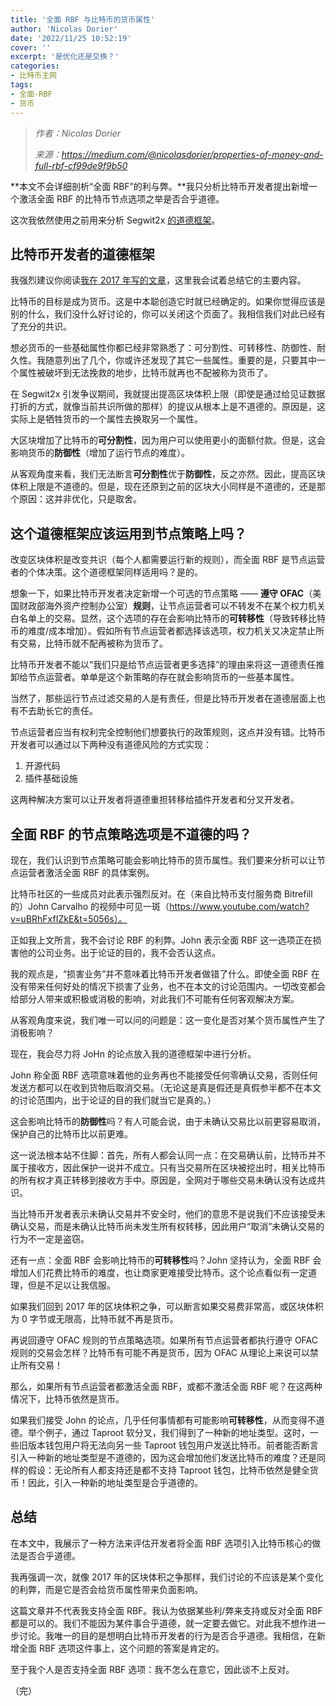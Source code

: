 ```yaml
---
title: '全面 RBF 与比特币的货币属性'
author: 'Nicolas Dorier'
date: '2022/11/25 10:52:19'
cover: ''
excerpt: '是优化还是交换？'
categories:
- 比特币主网
tags:
- 全面-RBF
- 货币
---
```



> *作者：Nicolas Dorier*
> 
> *来源：<https://medium.com/@nicolasdorier/properties-of-money-and-full-rbf-cf99de9f9b50>*



**本文不会详细剖析“全面 RBF”的利与弊。**我只分析比特币开发者提出新增一个激活全面 RBF 的比特币节点选项之举是否合乎道德。

这次我依然使用之前用来分析 Segwit2x [的道德框架](https://medium.com/@nicolasdorier/the-ethics-of-money-and-bitcoin-f6c4f568d9f9)。

## 比特币开发者的道德框架

我强烈建议你阅读[我在 2017 年写的文章](https://medium.com/@nicolasdorier/the-ethics-of-money-and-bitcoin-f6c4f568d9f9)，这里我会试着总结它的主要内容。

比特币的目标是成为货币。这是中本聪创造它时就已经确定的。如果你觉得应该是别的什么，我们没什么好讨论的，你可以关闭这个页面了。我相信我们对此已经有了充分的共识。

想必货币的一些基础属性你都已经非常熟悉了：可分割性、可转移性、防御性、耐久性。我随意列出了几个，你或许还发现了其它一些属性。重要的是，只要其中一个属性被破坏到无法挽救的地步，比特币就再也不配被称为货币了。

在 Segwit2x 引发争议期间，我就提出提高区块体积上限（即使是通过给见证数据打折的方式，就像当前共识所做的那样）的提议从根本上是不道德的。原因是，这实际上是牺牲货币的一个属性去换取另一个属性。

大区块增加了比特币的**可分割性**，因为用户可以使用更小的面额付款。但是，这会影响货币的**防御性**（增加了运行节点的难度）。

从客观角度来看，我们无法断言**可分割性**优于**防御性**，反之亦然。因此，提高区块体积上限是不道德的。但是，现在还原到之前的区块大小同样是不道德的，还是那个原因：这并非优化，只是取舍。

## 这个道德框架应该运用到节点策略上吗？

改变区块体积是改变共识（每个人都需要运行新的规则），而全面 RBF 是节点运营者的个体决策。这个道德框架同样适用吗？是的。

想象一下，如果比特币开发者决定新增一个可选的节点策略 —— **遵守 OFAC**（美国财政部海外资产控制办公室）**规则**，让节点运营者可以不转发不在某个权力机关白名单上的交易。显然，这个选项的存在会影响比特币的**可转移性**（导致转移比特币的难度/成本增加）。假如所有节点运营者都选择该选项，权力机关又决定禁止所有交易，比特币就不配再被称为货币了。

比特币开发者不能以“我们只是给节点运营者更多选择”的理由来将这一道德责任推卸给节点运营者。单单是这个新策略的存在就会影响货币的一些基本属性。

当然了，那些运行节点过滤交易的人是有责任，但是比特币开发者在道德层面上也有不去助长它的责任。

节点运营者应当有权利完全控制他们想要执行的政策规则，这点并没有错。比特币开发者可以通过以下两种没有道德风险的方式实现：

1. 开源代码
2. 插件基础设施

这两种解决方案可以让开发者将道德重担转移给插件开发者和分叉开发者。

## 全面 RBF 的节点策略选项是不道德的吗？

现在，我们认识到节点策略可能会影响比特币的货币属性。我们要来分析可以让节点运营者激活全面 RBF 的具体案例。

比特币社区的一些成员对此表示强烈反对。在（来自比特币支付服务商 Bitrefill 的）John Carvalho 的视频中可见一斑（https://www.youtube.com/watch?v=uBRhFxfIZkE&t=5056s）。

正如我上文所言，我不会讨论 RBF 的利弊。John 表示全面 RBF 这一选项正在损害他的公司业务。出于论证的目的，我不会否认这点。

我的观点是，“损害业务”并不意味着比特币开发者做错了什么。即使全面 RBF 在没有带来任何好处的情况下损害了业务，也不在本文的讨论范围内。一切改变都会给部分人带来或积极或消极的影响，对此我们不可能有任何客观解决方案。

从客观角度来说，我们唯一可以问的问题是：这一变化是否对某个货币属性产生了消极影响？

现在，我会尽力将 JoHn 的论点放入我的道德框架中进行分析。

John 称全面 RBF 选项意味着他的业务再也不能接受任何零确认交易，否则任何发送方都可以在收到货物后取消交易。（无论这是真是假还是真假参半都不在本文的讨论范围内，出于论证的目的我们就当它是真的。）

这会影响比特币的**防御性**吗？有人可能会说，由于未确认交易比以前更容易取消，保护自己的比特币比以前更难。

这一说法根本站不住脚：首先，所有人都会认同一点：在交易确认前，比特币并不属于接收方，因此保护一说并不成立。只有当交易所在区块被挖出时，相关比特币的所有权才真正转移到接收方手中。原因是，全网对于哪些交易未确认没有达成共识。

当比特币开发者表示未确认交易并不安全时，他们的意思不是说我们不应该接受未确认交易，而是未确认比特币尚未发生所有权转移，因此用户“取消”未确认交易的行为不一定是盗窃。

还有一点：全面 RBF 会影响比特币的**可转移性**吗？John 坚持认为，全面 RBF 会增加人们花费比特币的难度，也让商家更难接受比特币。这个论点看似有一定道理，但是不足以让我信服。

如果我们回到 2017 年的区块体积之争，可以断言如果交易费非常高，或区块体积为 0 字节或无限高，比特币就不再是货币。

再说回遵守 OFAC 规则的节点策略选项。如果所有节点运营者都执行遵守 OFAC 规则的交易会怎样？比特币有可能不再是货币，因为 OFAC 从理论上来说可以禁止所有交易！

那么，如果所有节点运营者都激活全面 RBF，或都不激活全面 RBF 呢？在这两种情况下，比特币依然是货币。

如果我们接受 John 的论点，几乎任何事情都有可能影响**可转移性**，从而变得不道德。举个例子，通过 Taproot 软分叉，我们得到了一种新的地址类型。这时，一些旧版本钱包用户将无法向另一些 Taproot 钱包用户发送比特币。前者能否断言引入一种新的地址类型是不道德的，因为这会增加他们发送比特币的难度？还是同样的假设：无论所有人都支持还是都不支持 Taproot 钱包，比特币依然是健全货币！因此，引入一种新的地址类型是合乎道德的。

## 总结

在本文中，我展示了一种方法来评估开发者将全面 RBF 选项引入比特币核心的做法是否合乎道德。

我再强调一次，就像 2017 年的区块体积之争那样，我们讨论的不应该是某个变化的利弊，而是它是否会给货币属性带来负面影响。

这篇文章并不代表我支持全面 RBF。我认为依据某些利/弊来支持或反对全面 RBF 都是可以的。我们不能因为某件事合乎道德，就一定要去做它。对此我不想作进一步讨论。我唯一的目的是想明白比特币开发者的行为是否合乎道德。我相信，在新增全面 RBF 选项这件事上，这个问题的答案是肯定的。

至于我个人是否支持全面 RBF 选项：我不怎么在意它，因此谈不上反对。

（完）
